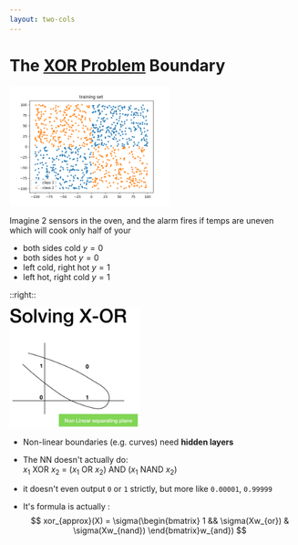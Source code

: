 ```yaml
---
layout: two-cols
---
```


# The [XOR Problem][1] Boundary

<img alt="xorish" src="/images/xorish.png" style="height: 210px" />

Imagine 2 sensors in the oven, and the alarm fires if <twemoji-thermometer />temps
are uneven which will cook only half of your <twemoji-meat-on-bone /><twemoji-birthday-cake />
- both sides cold <twemoji-bell-with-slash />  $y = 0$
- both sides hot <twemoji-bell-with-slash /> $y = 0$
- left cold, right hot <twemoji-bell /> $y = 1$
- left hot, right cold <twemoji-bell /> $y = 1$

::right::

<img alt="xor-boundary" src="/images/xor-boundary.jpg" style="height: 210px" />

- Non-linear boundaries (e.g. curves) need **hidden layers**
- The NN doesn't actually do:  
  $x_1$ XOR $x_2$ = $(x_1$ OR $x_2)$ AND $(x_1$ NAND $x_2)$
- it doesn't even output `0` or `1` strictly, but more like `0.00001`, `0.99999`
- It's formula is actually <twemoji-grinning-face-with-sweat />:
  $$
  xor_{approx}(X) = \sigma(\begin{bmatrix} 1 && \sigma(Xw_{or}) & \sigma(Xw_{nand}) \end{bmatrix}w_{and})
  $$

  [1]: https://towardsdatascience.com/how-neural-networks-solve-the-xor-problem-59763136bdd7

  <style>
    .katex {
      font-size: 1em;
    }
  </style>